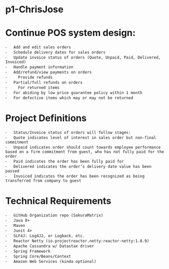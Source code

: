 # p1-ChrisJose

# Continue POS system design:
	⁃	Add and edit sales orders 
	⁃	Schedule delivery dates for sales orders
	⁃	Update invoice status of orders (Quote, Unpaid, Paid, Delivered, Invoiced)
	⁃	Handle payment information
	⁃	Add/refund/view payments on orders
	⁃	  Provide refunds
	⁃ 	Partial/full refunds on orders
	⁃	  For returned items
	⁃ 	For abiding by low price guarantee policy within 1 month
	⁃ 	For defective items which may or may not be returned 

# Project Definitions
	⁃	Status/Invoice status of orders will follow stages:
	⁃	Quote indicates level of interest in sales order but non-final commitment
	⁃	Unpaid indicates order should count towards employee performance based on a firm commitment from guest, who has not fully paid for the order
	⁃	Paid indicates the order has been fully paid for
	⁃	Delivered indicates the order’s delivery date value has been passed
	⁃	Invoiced indicates the order has been recognized as being transferred from company to guest

# Technical Requirements
	⁃	GitHub Organization repo (SakuraMatrix)
	⁃	Java 8+
	⁃	Maven
	⁃	Junit 4+
	⁃	SLF4J: Log4J2, or Logback, etc.
	⁃	Reactor Netty (io.projectreactor.netty:reactor-netty:1.0.9)
	⁃	Apache Cassandra w/ Datastax driver
	⁃	Spring Framework
	⁃	Spring Core/Beans/Context
	⁃	Amazon Web Services (kinda optional)


